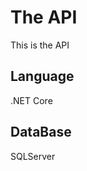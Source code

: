 # The API

<p>
    This is the API
</p>

## Language

<p>.NET Core</p>

## DataBase

<p>SQLServer</p>